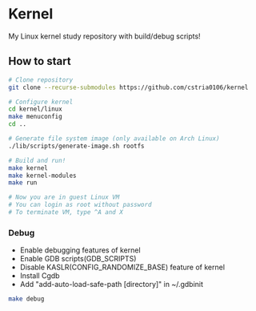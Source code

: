 # Kernel

My Linux kernel study repository with build/debug scripts!

## How to start
```sh
# Clone repository
git clone --recurse-submodules https://github.com/cstria0106/kernel

# Configure kernel
cd kernel/linux
make menuconfig
cd ..

# Generate file system image (only available on Arch Linux)
./lib/scripts/generate-image.sh rootfs

# Build and run!
make kernel
make kernel-modules
make run

# Now you are in guest Linux VM
# You can login as root without password
# To terminate VM, type ^A and X
```

### Debug
- Enable debugging features of kernel
- Enable GDB scripts(GDB_SCRIPTS)
- Disable KASLR(CONFIG_RANDOMIZE_BASE) feature of kernel
- Install Cgdb
- Add "add-auto-load-safe-path [directory]" in ~/.gdbinit

```sh
make debug
```